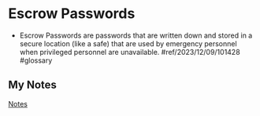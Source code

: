 # Escrow Passwords
- Escrow Passwords are passwords that are written down and stored in a secure location (like a safe) that are used by emergency personnel when privileged personnel are unavailable. #ref/2023/12/09/101428 #glossary 
## My Notes
[Notes](mynotes/escrow-passwords-notes.md)
